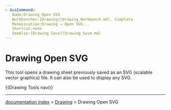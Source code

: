 ```yaml
---
- GuiCommand:
   Name:Drawing Open SVG
   Workbenches:[Drawing](Drawing_Workbench.md), Complete
   MenuLocation:Drawing → Open SVG...
   Shortcut:none
   SeeAlso:[Drawing Save](Drawing_Save.md)
---
```


# Drawing Open SVG

This tool opens a drawing sheet previously saved as an SVG (scalable vector graphics) file. It can also be used to display any SVG.







 {{Drawing Tools navi}}

---
[documentation index](../README.md) > [Drawing](Drawing_Workbench.md) > Drawing Open SVG
